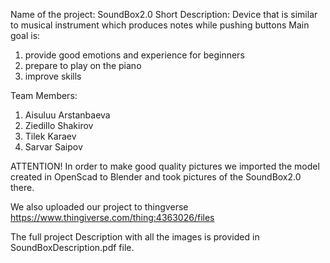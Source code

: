  Name of the project: SoundBox2.0
 Short Description: Device that is similar to musical instrument which produces notes while pushing buttons
 Main goal is: 
  1) provide good emotions and experience for beginners
  2) prepare to play on the piano
  3) improve skills
 
 Team Members:
  1. Aisuluu Arstanbaeva
  2. Ziedillo Shakirov
  3. Tilek Karaev
  4. Sarvar Saipov

ATTENTION! In order to make good quality pictures we imported the model created in OpenScad to Blender and took pictures of the SoundBox2.0 there.

We also uploaded our project to thingverse  https://www.thingiverse.com/thing:4363026/files

 The full project Description with all the images is provided in SoundBoxDescription.pdf file.
